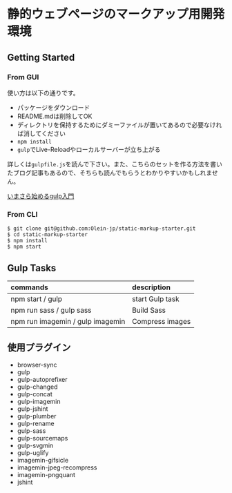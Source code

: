# 静的ウェブページのマークアップ用開発環境

## Getting Started

### From GUI
使い方は以下の通りです。
- パッケージをダウンロード
- README.mdは削除してOK
- ディレクトリを保持するためにダミーファイルが置いてあるので必要なければ消してください
- `npm install`
- `gulp`でLive-Reloadやローカルサーバーが立ち上がる

詳しくは`gulpfile.js`を読んで下さい。また、こちらのセットを作る方法を書いたブログ記事もあるので、そちらも読んでもらうとわかりやすいかもしれません。

[いまさら始めるgulp入門](https://olein-design.com/blog/gulp-starter)

### From CLI

```
$ git clone git@github.com:Olein-jp/static-markup-starter.git
$ cd static-markup-starter
$ npm install
$ npm start
```

## Gulp Tasks

|commands|description|
|:--|:--|
|npm start / gulp| start Gulp task|
|npm run sass / gulp sass|Build Sass|
|npm run imagemin / gulp imagemin|Compress images|

## 使用プラグイン
- browser-sync
- gulp
- gulp-autoprefixer
- gulp-changed
- gulp-concat
- gulp-imagemin
- gulp-jshint
- gulp-plumber
- gulp-rename
- gulp-sass
- gulp-sourcemaps
- gulp-svgmin
- gulp-uglify
- imagemin-gifsicle
- imagemin-jpeg-recompress
- imagemin-pngquant
- jshint

